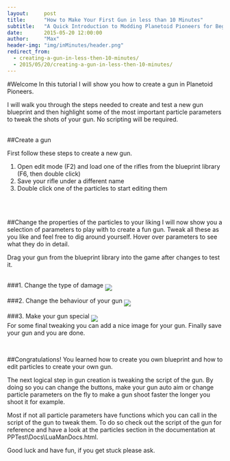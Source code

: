 ```yaml
---
layout:     post
title:      "How to Make Your First Gun in less than 10 Minutes"
subtitle:   "A Quick Introduction to Modding Planetoid Pioneers for Beginners"
date:       2015-05-20 12:00:00
author:     "Max"
header-img: "img/inMinutes/header.png"
redirect_from:
  - creating-a-gun-in-less-then-10-minutes/
  - 2015/05/20/creating-a-gun-in-less-then-10-minutes/
---
```



#Welcome
In this tutorial I will show you how to create a gun in Planetoid Pioneers.

I will walk you through the steps needed to create and test a new gun blueprint and then highlight some of the most important particle parameters to tweak the shots of your gun. No scripting will be required.
<br>
<br>

<!--
#Creating the gun
First we will create the blueprint for your new gun. That means we will choose a picture and a name and then see how to test the gun.
<br>
<br>

###1. Load a rifle from the game
<img src="{{ site.baseurl }}/img/inMinutes/1.png" align = "middle">
<br>
Enter edit mode with F2.
<br>
<br>

###2. Change the look of your gun
<img src="{{ site.baseurl }}/img/inMinutes/changeTex.png" align = "middle">
<br>
The image has to be in a horizontal position like the original image of the gun.
<br>
<br>

###3. Save your rifle under a different name
<img src="{{ site.baseurl }}/img/inMinutes/2.png" align = "middle">
<br>
Make sure the new name starts with "Tool".
<br>

###4. Test your gun
<img src="{{ site.baseurl }}/img/inMinutes/drag2.png" align = "middle">
<br>
Just drag and drop. Repeat this step whenever you change something.
<br>

###5. Choose your bullets to edit
<img src="{{ site.baseurl }}/img/inMinutes/3.png" align = "middle">
<br>

###6. Live preview your changes
<img src="{{ site.baseurl }}/img/inMinutes/4.png" align = "middle">
<br>


<br>
-->

##Create a gun
<img src="{{ site.baseurl }}/img/inMinutes/newBP.PNG" height="0" width="160"  align="right">

First follow these steps to create a new gun.
<br>

<ol>
   <li>Open edit mode (F2) and load one of the rifles from the blueprint library (F6, then double click)</li>
   <li>Save your rifle under a different name</li>
   <li>Double click one of the particles to start editing them</li>
</ol>

<br>
<br>

##Change the properties of the particles to your liking
I will now show you a selection of parameters to play with to create a fun gun. Tweak all these as you like and feel free to dig around yourself. Hover over parameters to see what they do in detail.

Drag your gun from the blueprint library into the game after changes to test it.
<br>
<br>

###1. Change the type of damage
<img src="{{ site.baseurl }}/img/inMinutes/5c.png" align = "middle">
<br>

<!--
###2. Change look of the shots
<img src="{{ site.baseurl }}/img/inMinutes/7.png" align = "middle">
<br>
-->

###2. Change the behaviour of your gun
<img src="{{ site.baseurl }}/img/inMinutes/6c.png" align = "middle">
<br>

###3. Make your gun special
<img src="{{ site.baseurl }}/img/inMinutes/8c.png" align = "middle">
<br>
For some final tweaking you can add a nice image for your gun.
Finally save your gun and you are done.


<br>

##Congratulations!
You learned how to create you own blueprint and how to edit particles to create your own gun.

The next logical step in gun creation is tweaking the script of the gun. By doing so you can change the buttons, make your gun auto aim or change particle parameters on the fly to make a gun shoot faster the longer you shoot it for example.

Most if not all particle parameters have functions which you can call in the script of the gun to tweak them. To do so check out the script of the gun for reference and have a look at the particles section in the documentation at PPTest\Docs\LuaManDocs.html.

Good luck and have fun, if you get stuck please ask.

